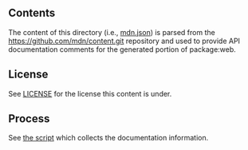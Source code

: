 ## Contents

The content of this directory (i.e., [mdn.json](https://github.com/dart-lang/web/blob/main/third_party/mdn/mdn.json)) is parsed from the
https://github.com/mdn/content.git repository and used to provide API
documentation comments for the generated portion of package:web.

## License

See [LICENSE](https://github.com/dart-lang/web/blob/main/third_party/mdn/LICENSE) for the license this content is under.

## Process

See [the script](https://github.com/dart-lang/web/blob/main/tool/scrape_mdn.dart) which collects the documentation
information.
